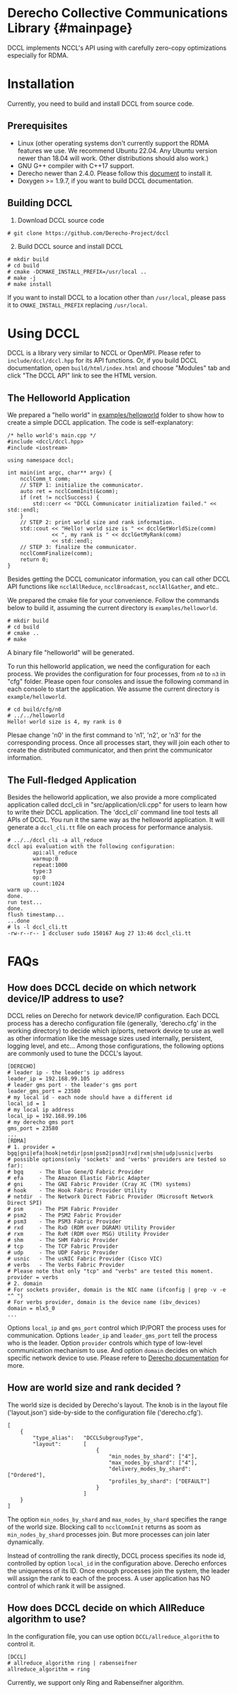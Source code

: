 Derecho Collective Communications Library {#mainpage}
=========================================

DCCL implements NCCL's API using with carefully zero-copy optimizations especially for RDMA.

# Installation

Currently, you need to build and install DCCL from source code.

## Prerequisites
- Linux (other operating systems don't currently support the RDMA features we use. We recommend Ubuntu 22.04. Any Ubuntu version newer than 18.04 will work. Other distributions should also work.)
- GNU G++ compiler with C++17 support.
- Derecho newer than 2.4.0. Please follow this [document](http://github.com/Derecho-Project/derecho) to install it.
- Doxygen >= 1.9.7, if you want to build DCCL documentation.

## Building DCCL
1) Download DCCL source code
```
# git clone https://github.com/Derecho-Project/dccl
```

2) Build DCCL source and install DCCL
```
# mkdir build
# cd build
# cmake -DCMAKE_INSTALL_PREFIX=/usr/local ..
# make -j
# make install
```
If you want to install DCCL to a location other than `/usr/local`, please pass it to `CMAKE_INSTALL_PREFIX` replacing `/usr/local`.

# Using DCCL

DCCL is a library very similar to NCCL or OpenMPI. Please refer to `include/dccl/dccl.hpp` for its API functions. Or, if you build DCCL documentation, open `build/html/index.html` and choose "Modules" tab and click "The DCCL API" link to see the HTML version.

## The Helloworld Application

We prepared a "hello world" in [examples/helloworld](examples/helloworld) folder to show how to create a simple DCCL application. The code is self-explanatory:
~~~~~~~~~~~~~~~~{.cpp}
/* hello world's main.cpp */
#include <dccl/dccl.hpp>
#include <iostream>

using namespace dccl;

int main(int argc, char** argv) {
    ncclComm_t comm;
    // STEP 1: initialize the communicator.
    auto ret = ncclCommInit(&comm);
    if (ret != ncclSuccess) {
        std::cerr << "DCCL Communicator initialization failed." << std::endl;
    }
    // STEP 2: print world size and rank information.
    std::cout << "Hello! world size is " << dcclGetWorldSize(comm)
              << ", my rank is " << dcclGetMyRank(comm)
              << std::endl;
    // STEP 3: finalize the communicator.
    ncclCommFinalize(comm);
    return 0;
}
~~~~~~~~~~~~~~~~

Besides getting the DCCL comunicator information, you can call other DCCL API functions like `ncclAllReduce`, `ncclBroadcast`, `ncclAllGather`, and etc..

We prepared the cmake file for your convenience. Follow the commands below to build it, assuming the current directory is `examples/helloworld`.
```
# mkdir build
# cd build
# cmake ..
# make
```
A binary file "helloworld" will be generated.

To run this helloworld application, we need the configuration for each process. We provides the configuration for four processes, from `n0` to `n3` in "cfg" folder. Please open four consoles and issue the following command in each console to start the application. We assume the current directory is `example/helloworld`.
```
# cd build/cfg/n0
# ../../helloworld
Hello! world size is 4, my rank is 0
```
Plesae change 'n0' in the first command to 'n1', 'n2', or 'n3' for the corresponding process. Once all processes start, they will join each other to create the distributed communicator, and then print the communicator information.

## The Full-fledged Application

Besides the helloworld application, we also provide a more complicated application called dccl_cli in "src/application/cli.cpp" for users to learn how to write their DCCL application. The 'dccl_cli' command line tool tests all APIs of DCCL. You run it the same way as the helloworld application. It will generate a `dccl_cli.tt` file on each process for performance analysis.
```
# ../../dccl_cli -a all_reduce
dccl api evaluation with the following configuration:
        api:all_reduce
        warmup:0
        repeat:1000
        type:3
        op:0
        count:1024
warm up...
done.
run test...
done.
flush timestamp...
...done
# ls -l dccl_cli.tt
-rw-r--r-- 1 dccluser sudo 150167 Aug 27 13:46 dccl_cli.tt
```

# FAQs

## How does DCCL decide on which network device/IP address to use?
DCCL relies on Derecho for network device/IP configuration. Each DCCL process has a derecho configuration file (generally, 'derecho.cfg' in the working directory) to decide which ip/ports, network device to use as well as other information like the message sizes used internally, persistent, logging level, and etc... Among those configurations, the following options are commonly used to tune the DCCL's layout.

```
[DERECHO]
# leader ip - the leader's ip address
leader_ip = 192.168.99.105
# leader gms port - the leader's gms port
leader_gms_port = 23580
# my local id - each node should have a different id
local_id = 1
# my local ip address
local_ip = 192.168.99.106
# my derecho gms port
gms_port = 23580
...
[RDMA]
# 1. provider = bgq|gni|efa|hook|netdir|psm|psm2|psm3|rxd|rxm|shm|udp|usnic|verbs
# possible options(only 'sockets' and 'verbs' providers are tested so far):
# bgq     - The Blue Gene/Q Fabric Provider
# efa     - The Amazon Elastic Fabric Adapter
# gni     - The GNI Fabric Provider (Cray XC (TM) systems)
# hook    - The Hook Fabric Provider Utility
# netdir  - The Network Direct Fabric Provider (Microsoft Network Direct SPI)
# psm     - The PSM Fabric Provider
# psm2    - The PSM2 Fabric Provider
# psm3    - The PSM3 Fabric Provider
# rxd     - The RxD (RDM over DGRAM) Utility Provider
# rxm     - The RxM (RDM over MSG) Utility Provider
# shm     - The SHM Fabric Provider
# tcp     - The TCP Fabric Provider
# udp     - The UDP Fabric Provider
# usnic   - The usNIC Fabric Provider (Cisco VIC)
# verbs   - The Verbs Fabric Provider
# Please note that only "tcp" and "verbs" are tested this moment.
provider = verbs
# 2. domain
# For sockets provider, domain is the NIC name (ifconfig | grep -v -e "^ ")
# For verbs provider, domain is the device name (ibv_devices)
domain = mlx5_0
...

```
Options `local_ip` and `gms_port` control which IP/PORT the process uses for communication. Options `leader_ip` and `leader_gms_port` tell the process who is the leader. Option `provider` controls which type of low-level communication mechanism to use. And option `domain` decides on which specific network device to use. Please refere to [Derecho documentation](https://github.com/Derecho-Project/derecho) for more.

## How are world size and rank decided ?
The world size is decided by Derecho's layout. The knob is in the layout file ('layout.json') side-by-side to the configuration file ('derecho.cfg').

```
[
    {
        "type_alias":   "DCCLSubgroupType",
        "layout":       [
                            {
                                "min_nodes_by_shard": ["4"],
                                "max_nodes_by_shard": ["4"],
                                "delivery_modes_by_shard": ["Ordered"],
                                "profiles_by_shard": ["DEFAULT"]
                            }
                        ]
    }
]

```
The option `min_nodes_by_shard` and `max_nodes_by_shard` specifies the range of the world size. Blocking call to `ncclCommInit` returns as soom as `min_nodes_by_shard` processes join. But more processes can join later dynamically.

Instead of controlling the rank directly, DCCL process specifies its node id, controlled by option `local_id` in the configuration above. Derecho enforces the uniqueness of its ID. Once enough processes join the system, the leader will assign the rank to each of the process. A user application has NO control of which rank it will be assigned.

## How does DCCL decide on which AllReduce algorithm to use?
In the configuration file, you can use option `DCCL/allreduce_algorithm` to control it.
```
[DCCL]
# allreduce_algorithm ring | rabenseifner
allreduce_algorithm = ring
```
Currently, we support only Ring and Rabenseifner algorithm.
